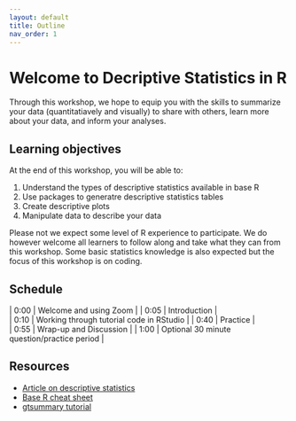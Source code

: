 ```yaml
---
layout: default
title: Outline
nav_order: 1
---
```


# Welcome to Decriptive Statistics in R 

Through this workshop, we hope to equip you with the skills to summarize your data  (quantitatiavely and visually) to share with others, learn more about your data, and inform your analyses. 

## Learning objectives

At the end of this workshop, you will be able to:
1. Understand the types of descriptive statistics available in base R 
2. Use packages to generatre descriptive statistics tables
3. Create descriptive plots 
4. Manipulate data to describe your data 

Please not we expect some level of R experience to participate. We do however welcome all learners to follow along and take what they can from this workshop. Some basic statistics knowledge is also expected but the focus of this workshop is on coding. 

## Schedule

| 0:00 | Welcome and using Zoom |
| 0:05 | Introduction |  
| 0:10 | Working through tutorial code in RStudio |
| 0:40 | Practice |   
| 0:55 | Wrap-up and Discussion |
| 1:00 | Optional 30 minute question/practice period |

## Resources
* [Article on descriptive statistics](https://www.scribbr.com/statistics/descriptive-statistics/)
* [Base R cheat sheet](https://iqss.github.io/dss-workshops/R/Rintro/base-r-cheat-sheet.pdf)
* [gtsummary tutorial](https://www.danieldsjoberg.com/gtsummary/articles/tbl_summary.html)